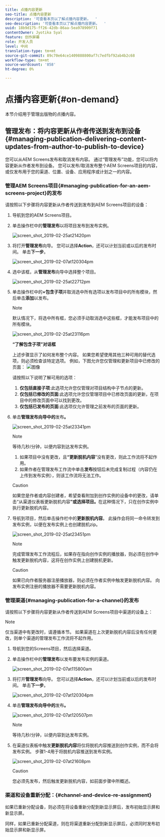 ```yaml
---
title: 点播内容更新
seo-title: 点播内容更新
description: '可查看本页以了解点播内容更新。  '
seo-description: '可查看本页以了解点播内容更新。  '
uuid: 18b9d175-ff26-42db-86aa-5ea978909f71
contentOwner: Jyotika Syal
feature: 创作屏幕
role: 开发人员
level: 中间
translation-type: tm+mt
source-git-commit: 89c70e64ce1409888800af7c7edfbf92ab4b2c68
workflow-type: tm+mt
source-wordcount: '858'
ht-degree: 0%

---
```



# 点播内容更新{#on-demand}

本节介绍用于管理出版物的点播内容。

## 管理发布：将内容更新从作者传送到发布到设备{#managing-publication-delivering-content-updates-from-author-to-publish-to-device}

您可以从AEM Screens发布和取消发布内容。 通过“管理发布”功能，您可以将内容更新从作者发布到设备。 您可以发布/取消发布整个AEM Screens项目的内容，或仅发布用于您的渠道、位置、设备、应用程序或计划之一的内容。

### 管理AEM Screens项目{#managing-publication-for-an-aem-screens-project}的发布

请按照以下步骤将内容更新从作者传送到发布到AEM Screens项目的设备：

1. 导航到您的AEM Screens项目。
1. 单击操作栏中的&#x200B;**管理发布**&#x200B;以将项目发布到发布实例。

   ![screen_shot_2019-02-25at21420pm](assets/screen_shot_2019-02-25at21420pm.png)

1. 将打开&#x200B;**管理发布**&#x200B;向导。 您可以选择&#x200B;**Action**，还可以计划当前或以后的发布时间。 单击&#x200B;**下一步**。

   ![screen_shot_2019-02-07at120304pm](assets/screen_shot_2019-02-07at120304pm.png)

1. 选中该框，从&#x200B;**管理发布**&#x200B;向导中选择整个项目。

   ![screen_shot_2019-02-25at22712pm](assets/screen_shot_2019-02-25at22712pm.png)

1. 单击操作栏中的&#x200B;**+包含子项**&#x200B;并取消选中所有选项以发布项目中的所有模块，然后单击&#x200B;**添加**&#x200B;以发布。

   >[!NOTE]
   >
   >默认情况下，将选中所有框，您必须手动取消选中这些框，才能发布项目中的所有模块。

   ![screen_shot_2019-02-25at23116pm](assets/screen_shot_2019-02-25at23116pm.png)

   **“了解包含子项”对话框**

   上述步骤显示了如何发布整个内容。 如果您希望使用其他三种可用的替代选项，则必须检查该特定选项。
例如，下图允许您仅管理和更新项目中已修改的页面：
   ![图像](assets/author-publish-manage.png)

   请按照以下说明了解可用的选项：

   1. **仅包括直接子项**:此选项允许您仅管理对项目结构中子节点的更新。
   1. **仅包括已修改的页面**:此选项允许您仅管理项目中已修改页面的更新，在项目中的修改页面中可以找到更改。
   1. **仅包括已发布的页面**:此选项仅允许管理之前发布的页面的更新。


1. 单击&#x200B;**管理发布向导中的**&#x200B;发布&#x200B;**。**

   ![screen_shot_2019-02-25at23341pm](assets/screen_shot_2019-02-25at23341pm.png)

   >[!NOTE]
   >
   >等待几秒/分钟，以便内容到达发布实例。
   >
   >
   >    1. 如果项目中没有更改，且&#x200B;**“更新脱机内容**”没有更改，则此工作流将不起作用。
   >    1. 如果作者在管理发布工作流中单击&#x200B;**发布**&#x200B;按钮后未完成复制过程（内容仍在上传到发布实例），则该工作流将无法工作。


   >[!CAUTION]
   >如果您是作者或内容创建者，希望查看附加到创作实例的设备中的更改，请单击“从渠道仪表板更新脱机内容&#x200B;**”或选择项目。**&#x200B;在这种情况下，只在创作实例中执行更新脱机内容。

1. 导航到项目，然后单击操作栏中的&#x200B;**更新脱机内容**。 此操作会将同一命令转发到发布实例，以便在发布实例上也创建脱机zip。

   ![screen_shot_2019-02-25at23451pm](assets/screen_shot_2019-02-25at23451pm.png)


   >[!NOTE]
   >
   >完成管理发布工作流程后，如果存在指向创作实例的播放器，则必须在创作中触发更新脱机内容，这将在创作实例上创建脱机更新。

   >[!CAUTION]
   >
   >如果已向作者服务器注册播放器，则必须在作者实例中触发更新脱机内容。 向发布实例注册的播放器不需要更新脱机内容。

### 管理渠道{#managing-publication-for-a-channel}的发布

请按照以下步骤将内容更新从作者传送到AEM Screens项目中渠道的设备上：

>[!NOTE]
>
>仅当渠道中有更改时，请遵循本节。 如果渠道在上次更新脱机内容后没有任何更改，则单个渠道的管理发布工作流将不起作用。

1. 导航到您的Screens项目，然后选择渠道。
1. 单击操作栏中的&#x200B;**管理发布**&#x200B;以发布要发布实例的渠道。

   ![screen_shot_2019-02-07at115800am](assets/screen_shot_2019-02-07at115800am.png)

1. 将打开&#x200B;**管理发布**&#x200B;向导。 您可以选择&#x200B;**Action**，还可以计划当前或以后的发布时间。 单击&#x200B;**下一步**。

   ![screen_shot_2019-02-07at120304pm](assets/screen_shot_2019-02-07at120304pm.png)

1. 单击&#x200B;**管理发布向导中的**&#x200B;发布&#x200B;**。**

   ![screen_shot_2019-02-07at120507pm](assets/screen_shot_2019-02-07at120507pm.png)

   >[!NOTE]
   >
   >等待几秒/分钟，以便内容到达发布实例。

1. 在渠道仪表板中触发&#x200B;**更新脱机内容**&#x200B;将仅将脱机内容推送到创作实例，而不会将发布实例。 步骤1-4用于将脱机内容推送到发布实例。

   ![screen_shot_2019-02-07at21608pm](assets/screen_shot_2019-02-07at21608pm.png)

   >[!CAUTION]
   >
   >您必须先发布，然后触发更新脱机内容，如前面步骤中所概述。

### 渠道和设备重新分配：{#channel-and-device-re-assignment}

如果已重新分配设备，则必须在将设备重新分配到新显示屏后，发布初始显示屏和新显示屏。

同样，如果已重新分配渠道，则在将渠道重新分配到新显示屏后，必须同时发布初始显示屏和新显示屏。